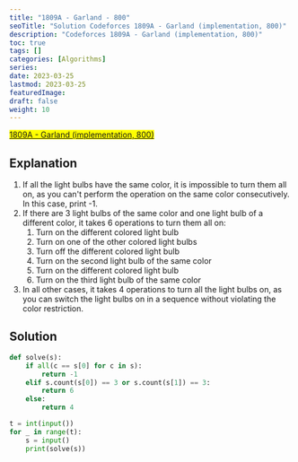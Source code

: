 ```yaml
---
title: "1809A - Garland - 800"
seoTitle: "Solution Codeforces 1809A - Garland (implementation, 800)"
description: "Codeforces 1809A - Garland (implementation, 800)"
toc: true
tags: []
categories: [Algorithms]
series:
date: 2023-03-25
lastmod: 2023-03-25
featuredImage:
draft: false
weight: 10
---
```


<mark>[1809A - Garland (implementation, 800)](https://codeforces.com/contest/1809/problem/A)</mark>

## Explanation

1. If all the light bulbs have the same color, it is impossible to turn them all on, as you can't perform the operation on the same color consecutively. In this case, print -1.
1. If there are 3 light bulbs of the same color and one light bulb of a different color, it takes 6 operations to turn them all on:
   1. Turn on the different colored light bulb
   2. Turn on one of the other colored light bulbs
   3. Turn off the different colored light bulb
   4. Turn on the second light bulb of the same color
   5. Turn on the different colored light bulb
   6. Turn on the third light bulb of the same color
3. In all other cases, it takes 4 operations to turn all the light bulbs on, as you can switch the light bulbs on in a sequence without violating the color restriction.


## Solution

```python
def solve(s):
    if all(c == s[0] for c in s):
        return -1
    elif s.count(s[0]) == 3 or s.count(s[1]) == 3:
        return 6
    else:
        return 4

t = int(input())
for _ in range(t):
    s = input()
    print(solve(s))
```
